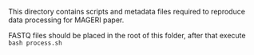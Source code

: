 This directory contains scripts and metadata files required to reproduce data processing for MAGERI paper.

FASTQ files should be placed in the root of this folder, after that execute ``bash process.sh``